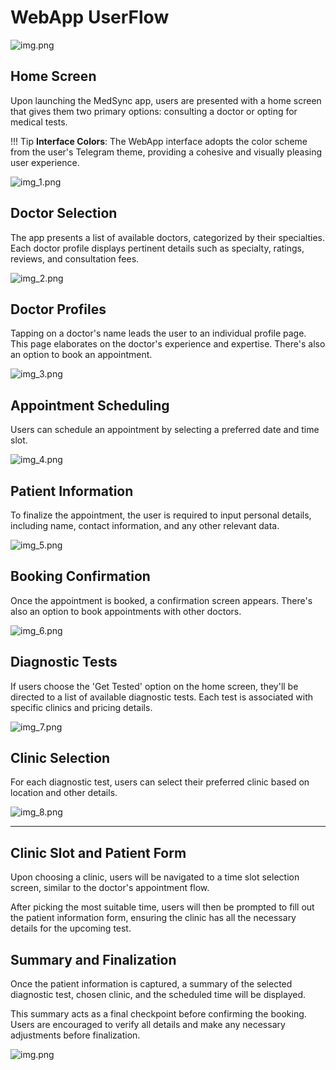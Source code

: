 # WebApp UserFlow

![img.png](images/img.png)

## Home Screen

Upon launching the MedSync app, users are presented with a home screen that gives them two primary options: consulting a
doctor or opting for medical tests.

!!! Tip
    **Interface Colors**: The WebApp interface adopts the color scheme from the user's Telegram theme, providing a
    cohesive and visually pleasing user experience.

![img_1.png](images/img_1.png)

## Doctor Selection

The app presents a list of available doctors, categorized by their specialties. Each doctor profile displays pertinent
details such as specialty, ratings, reviews, and consultation fees.

![img_2.png](images/img_2.png)

## Doctor Profiles

Tapping on a doctor's name leads the user to an individual profile page. This page elaborates on the doctor's experience
and expertise. There's also an option to book an appointment.

![img_3.png](images/img_3.png)

## Appointment Scheduling

Users can schedule an appointment by selecting a preferred date and time slot.

![img_4.png](images/img_4.png)

## Patient Information

To finalize the appointment, the user is required to input personal details, including name, contact information, and
any other relevant data.

![img_5.png](images/img_5.png)

## Booking Confirmation

Once the appointment is booked, a confirmation screen appears. There's also an option to book appointments with other
doctors.

![img_6.png](images/img_6.png)

## Diagnostic Tests

If users choose the 'Get Tested' option on the home screen, they'll be directed to a list of available diagnostic tests.
Each test is associated with specific clinics and pricing details.

![img_7.png](images/img_7.png)

## Clinic Selection

For each diagnostic test, users can select their preferred clinic based on location and other details.

![img_8.png](images/img_8.png)

---

## Clinic Slot and Patient Form
Upon choosing a clinic, users will be navigated to a time slot selection screen, similar to the doctor's appointment
flow. 

After picking the most suitable time, users will then be prompted to fill out the patient information form,
ensuring the clinic has all the necessary details for the upcoming test.

## Summary and Finalization
Once the patient information is captured, a summary of the selected diagnostic test, chosen clinic, and the scheduled
time will be displayed. 

This summary acts as a final checkpoint before confirming the booking. Users are encouraged to
verify all details and make any necessary adjustments before finalization.

![img.png](images/img_9.png)